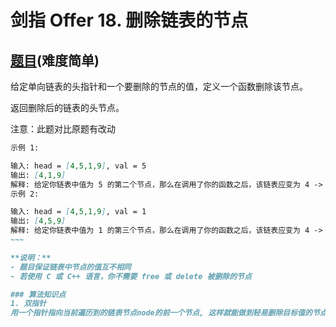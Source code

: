 # 剑指 Offer 18. 删除链表的节点

## [题目](https://leetcode-cn.com/problems/shan-chu-lian-biao-de-jie-dian-lcof/)(难度简单)

给定单向链表的头指针和一个要删除的节点的值，定义一个函数删除该节点。

返回删除后的链表的头节点。

注意：此题对比原题有改动

~~~markdown
示例 1:

输入: head = [4,5,1,9], val = 5
输出: [4,1,9]
解释: 给定你链表中值为 5 的第二个节点，那么在调用了你的函数之后，该链表应变为 4 -> 1 -> 9.
示例 2:

输入: head = [4,5,1,9], val = 1
输出: [4,5,9]
解释: 给定你链表中值为 1 的第三个节点，那么在调用了你的函数之后，该链表应变为 4 -> 5 -> 9.
~~~ 

**说明：**
- 题目保证链表中节点的值互不相同
- 若使用 C 或 C++ 语言，你不需要 free 或 delete 被删除的节点

### 算法知识点
1. 双指针
用一个指针指向当前遍历到的链表节点node的前一个节点, 这样就能做到轻易删除目标值的节点.